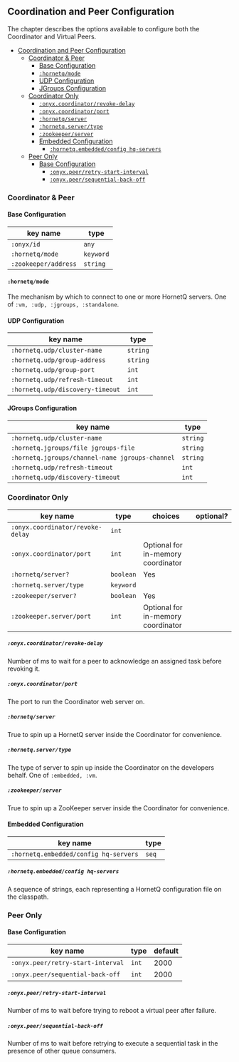 ## Coordination and Peer Configuration

The chapter describes the options available to configure both the Coordinator and Virtual Peers.

<!-- START doctoc generated TOC please keep comment here to allow auto update -->
<!-- DON'T EDIT THIS SECTION, INSTEAD RE-RUN doctoc TO UPDATE -->

- [Coordination and Peer Configuration](#coordination-and-peer-configuration)
  - [Coordinator & Peer](#coordinator-&-peer)
    - [Base Configuration](#base-configuration)
    - [`:hornetq/mode`](#hornetqmode)
    - [UDP Configuration](#udp-configuration)
    - [JGroups Configuration](#jgroups-configuration)
  - [Coordinator Only](#coordinator-only)
      - [`:onyx.coordinator/revoke-delay`](#onyxcoordinatorrevoke-delay)
      - [`:onyx.coordinator/port`](#onyxcoordinatorport)
      - [`:hornetq/server`](#hornetqserver)
      - [`:hornetq.server/type`](#hornetqservertype)
      - [`:zookeeper/server`](#zookeeperserver)
    - [Embedded Configuration](#embedded-configuration)
      - [`:hornetq.embedded/config hq-servers`](#hornetqembeddedconfig-hq-servers)
  - [Peer Only](#peer-only)
    - [Base Configuration](#base-configuration-1)
      - [`:onyx.peer/retry-start-interval`](#onyxpeerretry-start-interval)
      - [`:onyx.peer/sequential-back-off`](#onyxpeersequential-back-off)

<!-- END doctoc generated TOC please keep comment here to allow auto update -->

### Coordinator & Peer

#### Base Configuration

| key name                      | type       |
|-------------------------------|------------|
|`:onyx/id`                     |  `any`     |
|`:hornetq/mode`                |  `keyword` |
|`:zookeeper/address`           |  `string`  |

#### `:hornetq/mode`

The mechanism by which to connect to one or more HornetQ servers. One of `:vm, :udp, :jgroups, :standalone`.

#### UDP Configuration

| key name                       | type       |
|--------------------------------|------------|
|`:hornetq.udp/cluster-name`     |  `string`  |
|`:hornetq.udp/group-address`    |  `string`  |
|`:hornetq.udp/group-port`       |  `int`     |
|`:hornetq.udp/refresh-timeout`  |  `int`     |
|`:hornetq.udp/discovery-timeout`|  `int`     |

#### JGroups Configuration

| key name                                      | type      |
|-----------------------------------------------|-----------|
|`:hornetq.udp/cluster-name`                    |  `string` |
|`:hornetq.jgroups/file jgroups-file`           |  `string` |
|`:hornetq.jgroups/channel-name jgroups-channel`|  `string` |
|`:hornetq.udp/refresh-timeout`                 |  `int`    |
|`:hornetq.udp/discovery-timeout`               |  `int`    |

### Coordinator Only

| key name          | type       | choices    | optional?                         |
|-------------------|------------|------------|-----------------------------------|
|`:onyx.coordinator/revoke-delay`|  `int`     |                                   |
|`:onyx.coordinator/port`        |  `int`     | Optional for in-memory coordinator|
|`:hornetq/server?`              |  `boolean` | Yes                               |
|`:hornetq.server/type`          |  `keyword` |                                   |
|`:zookeeper/server?`            |  `boolean` | Yes                               |
|`:zookeeper.server/port`        |  `int`     | Optional for in-memory coordinator|

##### `:onyx.coordinator/revoke-delay`

Number of ms to wait for a peer to acknowledge an assigned task before revoking it.

##### `:onyx.coordinator/port`

The port to run the Coordinator web server on.

##### `:hornetq/server`

True to spin up a HornetQ server inside the Coordinator for convenience.

##### `:hornetq.server/type`

The type of server to spin up inside the Coordinator on the developers behalf. One of `:embedded, :vm`.

##### `:zookeeper/server`

True to spin up a ZooKeeper server inside the Coordinator for convenience.

#### Embedded Configuration

| key name                             | type      |
|--------------------------------------|-----------|
|`:hornetq.embedded/config hq-servers` |  `seq`    |

##### `:hornetq.embedded/config hq-servers`

A sequence of strings, each representing a HornetQ configuration file on the classpath.

### Peer Only

#### Base Configuration

| key name                        | type       | default|
|---------------------------------|------------|--------|
|`:onyx.peer/retry-start-interval`| `int`      | 2000   |
|`:onyx.peer/sequential-back-off` | `int`      | 2000   |

##### `:onyx.peer/retry-start-interval`

Number of ms to wait before trying to reboot a virtual peer after failure.

##### `:onyx.peer/sequential-back-off`

Number of ms to wait before retrying to execute a sequential task in the presence of other queue consumers.

